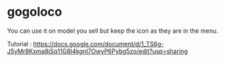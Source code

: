 # gogoloco

You can use it on model you sell but keep the icon as they are in the menu.

Tutorial : https://docs.google.com/document/d/1_TS6g-J5yMr8Kxma8jSq11G8I4kgnI7OwyP6Pybg5zo/edit?usp=sharing
